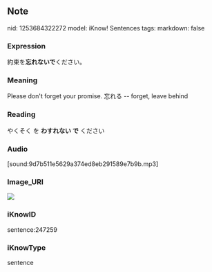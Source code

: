 ## Note
nid: 1253684322272
model: iKnow! Sentences
tags: 
markdown: false

### Expression
約束を<b>忘れないで</b>ください。

### Meaning
Please don't forget your promise.
忘れる -- forget, leave behind

### Reading
やくそく を <b>わすれない で</b> ください

### Audio
[sound:9d7b511e5629a374ed8eb291589e7b9b.mp3]

### Image_URI
<img src="ad4e10bef84b4c04c75ae79dd137ce9f.jpg">

### iKnowID
sentence:247259

### iKnowType
sentence
